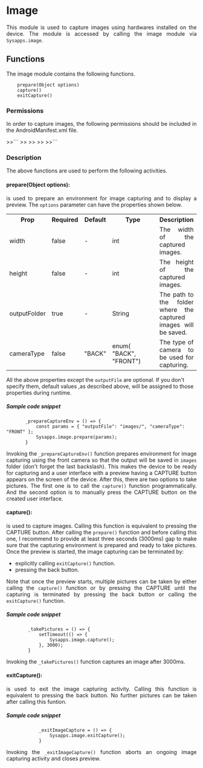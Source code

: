 # Image
<p style = "text-align: justify">This module is used to capture images using hardwares installed on the device. The module is accessed by calling the image module via <code>Sysapps.image</code>.</p> 

## Functions

<p style = "text-align: justify">The image module contains the following functions.</p>

``` 
    prepare(Object options)
    capture()
    exitCapture()
```

### Permissions

<p style = "text-align: justify">In order to capture images, the following permissions should be included in the AndroidManifest.xml file.</p>
 >>```
 >><uses-permission android:name="android.permission.WRITE_EXTERNAL_STORAGE"/>
 >><uses-permission android:name="android.permission.CAMERA"/>
 >><uses-feature android:name="android.hardware.camera" android:required="true" />
 >>```


### Description
<p style = "text-align: justify">The above functions are used to perform the following activities.</p>

#### prepare(Object options): 

<p style = "text-align: justify">is used to prepare an environment for image capturing and to display a preview. The <code>options</code> parameter can have the properties shown below. 
    
<table>
<tr><th>Prop</th><th>Required</th><th>Default</th><th style =  "width: 150px">Type</th><th>Description</th></tr>
<tr><td>width</td><td>false</td><td>-</td><td>int</td><td style = "text-align: justify">The width of the captured images.</td></tr>
<tr><td>height</td><td>false</td><td>-</td><td>int</td><td style = "text-align: justify">The height of the captured images.</td></tr>
<tr><td>outputFolder </td><td>true</td><td>-</td><td>String</td><td style = "text-align: justify">The path to the folder where the captured images will be saved.</td></tr>
<tr><td>cameraType</td><td> false</td><td>"BACK"</td><td>enum( "BACK", "FRONT")</td><td style = "text-align: justify">The type of camera to be used for capturing.</td></tr>
</table>

All the above properties except the <code>outputFile</code> are optional. If you  don't specify them, default values ,as described above, will be assigned to those properties during runtime.

##### Sample code snippet
 ```
        _prepareCaptureEnv = () => {
        	const params = { "outputFile": "images/", "cameraType": "FRONT" };
        	Sysapps.image.prepare(params);
        } 
 ```
<p style = "text-align: justify">Invoking the <code>_prepareCaptureEnv()</code> function prepares environment for image capturing using the front camera so that the output will be saved in <code>images</code> folder (don't forget the last backslash). This makes the device to be ready for capturing and a user interface with a preview having a CAPTURE button appears on the screen of the device. After this, there are two options to take pictures. The first one is to call the <code>capture()</code> function programmatically. And the second option is to manually press the CAPTURE button on the created user interface.</p>

#### capture(): 

<p style = "text-align: justify">is used to capture images. Calling this function is equivalent to pressing the CAPTURE button. After calling the <code>prepare()</code> function and before calling this one, I recommend to provide at least three seconds (3000ms) gap to make sure that the capturing environment is prepared and ready to take pictures. Once the preview is started, the image capturing can be terminated by:</p>

* explicitly calling <code>exitCapture()</code> function.
* pressing the back button.

<p style = "text-align: justify">Note that once the preview starts, multiple pictures can be taken by either calling the <code>capture()</code> function or by pressing the CAPTURE until the capturing is terminated by pressing the back button or calling the <code>exitCapture()</code> function.</p>

##### Sample code snippet
```
        _takePictures = () => {
        	setTimeout(() => {
        		Sysapps.image.capture();
        	}, 3000);        	
        } 
```

<p style = "text-align: justify">Invoking the <code>_takePictures()</code> function captures an image after 3000ms.</p>


#### exitCapture(): 

<p style = "text-align: justify">is used to exit the image capturing activity. Calling this function is equivalent to pressing the back button. No further pictures can be taken after calling this funtion.</p>

##### Sample code snippet
```
            _exitImageCapture = () => {
                Sysapps.image.exitCapture();
            } 
```
<p style = "text-align: justify">Invoking the <code>_exitImageCapture()</code> function aborts an ongoing image capturing activity and closes preview.</p>
